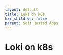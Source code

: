 ```yaml
---
layout: default
title: Loki on k8s
has_children: false
parent: Self Hosted Apps
---
```


# Loki on k8s
